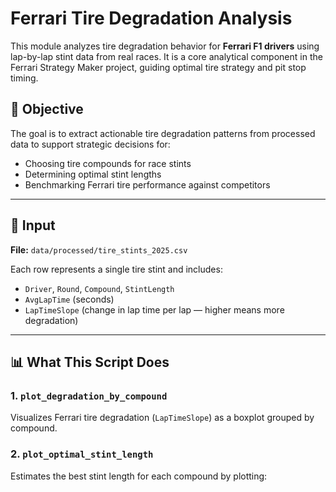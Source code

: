 # Ferrari Tire Degradation Analysis

This module analyzes tire degradation behavior for **Ferrari F1 drivers** using lap-by-lap stint data from real races. It is a core analytical component in the Ferrari Strategy Maker project, guiding optimal tire strategy and pit stop timing.

## 🧠 Objective

The goal is to extract actionable tire degradation patterns from processed data to support strategic decisions for:
- Choosing tire compounds for race stints
- Determining optimal stint lengths
- Benchmarking Ferrari tire performance against competitors

---

## 📁 Input

**File:** `data/processed/tire_stints_2025.csv`

Each row represents a single tire stint and includes:
- `Driver`, `Round`, `Compound`, `StintLength`
- `AvgLapTime` (seconds)
- `LapTimeSlope` (change in lap time per lap — higher means more degradation)

---

## 📊 What This Script Does

### 1. `plot_degradation_by_compound`
Visualizes Ferrari tire degradation (`LapTimeSlope`) as a boxplot grouped by compound.

### 2. `plot_optimal_stint_length`
Estimates the best stint length for each compound by plotting:
